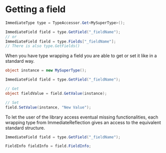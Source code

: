 # Getting a field

```csharp
ImmediateType type = TypeAccessor.Get<MySuperType>();

ImmediateField field = type.GetField("_fieldName");
// or
ImmediateField field = type.Fields["_fieldName"];
// There is also type.GetFields()
```

When you have type wrapping a field you are able to get or set it like in a standard way.

```csharp
object instance = new MySuperType();

ImmediateField field = type.GetField("_fieldName");

// Get
object fieldValue = field.GetValue(instance);

// Set
field.SetValue(instance, "New Value");
```

To let the user of the library access eventual missing functionalities, each wrapping type from ImmediateReflection gives an access to the equivalent standard structure.

```csharp
ImmediateField field = type.GetField("_fieldName");

FieldInfo fieldInfo = field.FieldInfo;
```